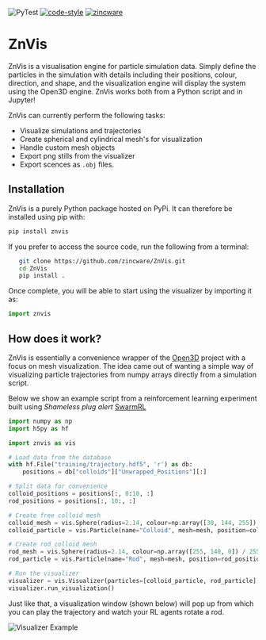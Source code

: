![PyTest](https://github.com/zincware/ZnVis/actions/workflows/pytest.yaml/badge.svg)
[![code-style](https://img.shields.io/badge/code%20style-black-black)](https://github.com/psf/black/)
[![zincware](https://img.shields.io/badge/Powered%20by-zincware-darkcyan)](https://github.com/zincware)


# ZnVis

ZnVis is a visualisation engine for particle simulation data.
Simply define the particles in the simulation with details including their positions,
colour, direction, and shape, and the visualization engine will display the system
using the Open3D engine.
ZnVis works both from a Python script and in Jupyter!

ZnVis can currently perform the following tasks:

* Visualize simulations and trajectories
* Create spherical and cylindrical mesh's for visualization
* Handle custom mesh objects
* Export png stills from the visualizer
* Export scences as `.obj` files.

## Installation

ZnVis is a purely Python package hosted on PyPi.
It can therefore be installed using pip with:

```sh
pip install znvis
```

If you prefer to access the source code, run the following from a terminal:

```sh
   git clone https://github.com/zincware/ZnVis.git
   cd ZnVis
   pip install .
```

Once complete, you will be able to start using the visualizer by importing it as:

```python
import znvis
```

## How does it work?

ZnVis is essentially a convenience wrapper of the 
[Open3D](https://github.com/isl-org/Open3D) project with a focus on mesh visualization.
The idea came out of wanting a simple way of visualizing particle trajectories from 
numpy arrays directly from a simulation script.

Below we show an example script from a reinforcement learning experiment built using
*Shameless plug alert* [SwarmRL](https://github.com/SwarmRL/SwarmRL)

```python
import numpy as np
import h5py as hf

import znvis as vis

# Load data from the database
with hf.File("training/trajectory.hdf5", 'r') as db:
    positions = db["colloids"]["Unwrapped_Positions"][:]

# Split data for convenience
colloid_positions = positions[:, 0:10, :]
rod_positions = positions[:, 10:, :]

# Create free colloid mesh
colloid_mesh = vis.Sphere(radius=2.14, colour=np.array([30, 144, 255]) / 255, resolution=10)
colloid_particle = vis.Particle(name="Colloid", mesh=mesh, position=colloid_positions)

# Create rod colloid mesh
rod_mesh = vis.Sphere(radius=2.14, colour=np.array([255, 140, 0]) / 255, resolution=10)
rod_particle = vis.Particle(name="Rod", mesh=mesh, position=rod_positions)

# Run the visualizer
visualizer = vis.Visualizer(particles=[colloid_particle, rod_particle], frame_rate=80)
visualizer.run_visualization()
```

Just like that, a visualization window (shown below) will pop up from which you can play 
the trajectory and watch your RL agents rotate a rod.

![Visualizer Example](./readme_image.png)
